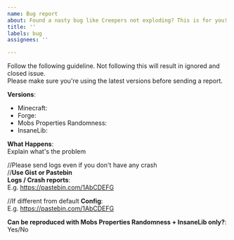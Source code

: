 ```yaml
---
name: Bug report
about: Found a nasty bug like Creepers not exploding? This is for you!
title: ''
labels: bug
assignees: ''

---
```


Follow the following guideline. Not following this will result in ignored and closed issue.  
Please make sure you're using the latest versions before sending a report.

**Versions**:
* Minecraft:  
* Forge: 
* Mobs Properties Randomness: 
* InsaneLib: 

**What Happens**:  
Explain what's the problem

//Please send logs even if you don't have any crash  
//**Use Gist or Pastebin**  
**Logs / Crash reports**:  
E.g. https://pastebin.com/1AbCDEFG

//If different from default
**Config**:  
E.g. https://pastebin.com/1AbCDEFG

**Can be reproduced with Mobs Properties Randomness + InsaneLib only?**:  
Yes/No
